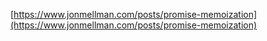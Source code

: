 [https://www.jonmellman.com/posts/promise-memoization](https://www.jonmellman.com/posts/promise-memoization)
